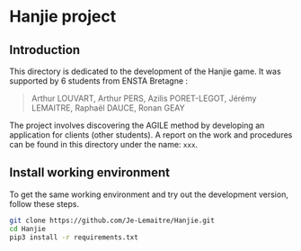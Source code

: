 # Hanjie project

## Introduction
This directory is dedicated to the development of the Hanjie game. It was supported by 6 students from ENSTA Bretagne : 

> Arthur LOUVART, Arthur PERS, Azilis PORET-LEGOT, Jérémy LEMAITRE, Raphaël DAUCE, Ronan GEAY

The project involves discovering the AGILE method by developing an application for clients (other students). A report on the work and procedures can be found in this directory under the name: `xxx`.

## Install working environment

To get the same working environment and try out the development version, follow these steps. 

```bash
git clone https://github.com/Je-Lemaitre/Hanjie.git
cd Hanjie
pip3 install -r requirements.txt
```

